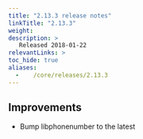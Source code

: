 ```yaml
---
title: "2.13.3 release notes"
linkTitle: "2.13.3"
weight:
description: >
   Released 2018-01-22
relevantLinks: >
toc_hide: true
aliases:
  -    /core/releases/2.13.3
---
```


## Improvements

- Bump libphonenumber to the latest
